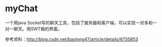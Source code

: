 # myChat

一个用java Socket写的聊天工具，包括了服务器和客户端，可以实现一对多和一对一聊天。用SWT做的界面。

参考资料：http://blog.csdn.net/baolong47/article/details/6735853

